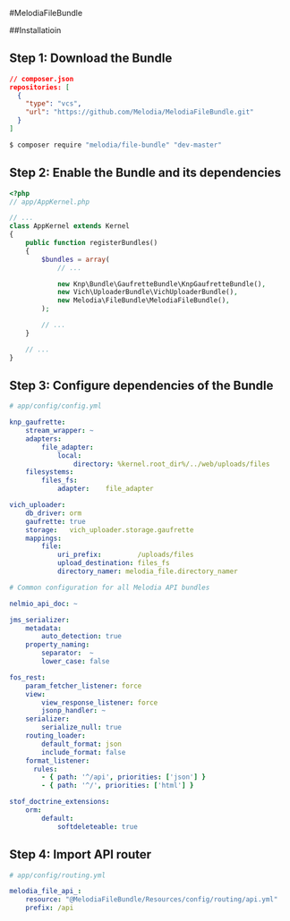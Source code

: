 #MelodiaFileBundle

##Installatioin

Step 1: Download the Bundle
---------------------------

```json
// composer.json
repositories: [
  {
    "type": "vcs",
    "url": "https://github.com/Melodia/MelodiaFileBundle.git"
  }
]
```

```bash
$ composer require "melodia/file-bundle" "dev-master"
```

Step 2: Enable the Bundle and its dependencies
-------------------------

```php
<?php
// app/AppKernel.php

// ...
class AppKernel extends Kernel
{
    public function registerBundles()
    {
        $bundles = array(
            // ...

            new Knp\Bundle\GaufretteBundle\KnpGaufretteBundle(),
            new Vich\UploaderBundle\VichUploaderBundle(),
            new Melodia\FileBundle\MelodiaFileBundle(),
        );

        // ...
    }

    // ...
}
```

Step 3: Configure dependencies of the Bundle
------------------------------------------------

```yaml
# app/config/config.yml

knp_gaufrette:
    stream_wrapper: ~
    adapters:
        file_adapter:
            local:
                directory: %kernel.root_dir%/../web/uploads/files
    filesystems:
        files_fs:
            adapter:    file_adapter

vich_uploader:
    db_driver: orm
    gaufrette: true
    storage:   vich_uploader.storage.gaufrette
    mappings:
        file:
            uri_prefix:         /uploads/files
            upload_destination: files_fs
            directory_namer: melodia_file.directory_namer

# Common configuration for all Melodia API bundles

nelmio_api_doc: ~

jms_serializer:
    metadata:
        auto_detection: true
    property_naming:
        separator:  ~
        lower_case: false

fos_rest:
    param_fetcher_listener: force
    view:
        view_response_listener: force
        jsonp_handler: ~
    serializer:
        serialize_null: true
    routing_loader:
        default_format: json
        include_format: false
    format_listener:
      rules:
        - { path: '^/api', priorities: ['json'] }
        - { path: '^/', priorities: ['html'] }

stof_doctrine_extensions:
    orm:
        default:
            softdeleteable: true
```

Step 4: Import API router
-------------------------

```yaml
# app/config/routing.yml

melodia_file_api_:
    resource: "@MelodiaFileBundle/Resources/config/routing/api.yml"
    prefix: /api
```
